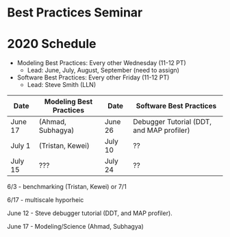 <h1>Best Practices Seminar</h1>

# 2020 Schedule
* Modeling Best Practices: Every other Wednesday (11-12 PT)
  - Lead:  June, July, August, September (need to assign)
* Software Best Practices: Every other Friday (11-12 PT)
  - Lead:  Steve Smith (LLN)

| Date     |   Modeling Best Practices  | Date     | Software Best Practices |
|----------|----------------------------|----------|-------------------------|
| June 17  |  (Ahmad, Subhagya) |June 26   | Debugger Tutorial (DDT, and MAP profiler) |
| July 1   |   (Tristan, Kewei) |July 10   |  ?? |
| July 15  | ???                |July 24   |  ?? |

6/3 - benchmarking (Tristan, Kewei) or 7/1

6/17 - multiscale hyporheic 

June 12 - Steve debugger tutorial (DDT, and MAP profiler).

June 17 - Modeling/Science (Ahmad, Subhagya)
